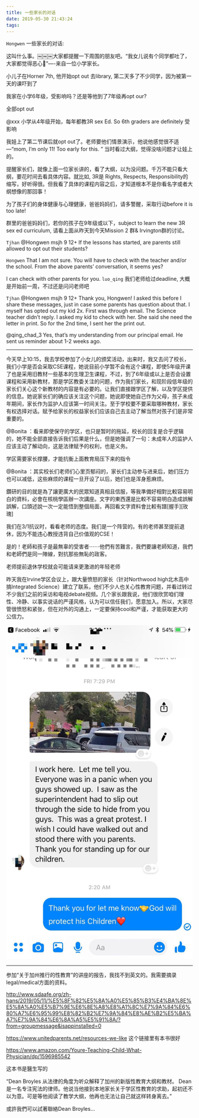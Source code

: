 ```yaml
---
title: 一些家长的对话
date: 2019-05-30 21:43:24
tags:
---
```

`Hongwen`
一些家长的对话:


这叫什么事。￼￼￼大家都提醒一下周围的朋友吧。“我女儿说有个同学都吐了，大家都觉得恶心🤢”—-来自一位小学家长。


小儿子在Horner 7th, 他开始opt out 去library, 第二天多了不少同学，因为被第一天的课吓到了


我家在小学6年级，受影响吗？还是等他到了7年级再opt our?

全部opt out


@xxx 小学从4年级开始，每年都教3R sex Ed. So 6th graders are definitely 受影响


我娃上了第二节课后就opt out了。老师要他们情景演示，他说他感觉很不适—“mom, I’m only 11! Too early for this. ” 
当时看过大纲，觉得没啥问题才让娃上的。

提醒家长们，就像上面一位家长讲的，看了大纲，以为没问题。千万不能只看大纲，要花时间去看具体内容。就比如, 3R是 Rights, Respects, Responsibility的缩写，好听得很。但我看了具体的课程内容之后，才知道根本不是你看名字或者大纲想像的那回事！

为了孩子们的身体健康与心理健康，爸爸妈妈们，请多警醒，采取行动before it is too late!

群里的爸爸妈妈们，若你的孩子在9年级或以下，subject to learn the new 3R sex ed curriculum, 请看上面从昨天到今天Mission 2 群& Irvington群的讨论。

`Tjhan`
@Hongwen msjh 9 12+ If the lessons has started, are parents still allowed to opt out their students?

`Hongwen`
That I am not sure. You will have to check with the teacher and/or the school. From the above parents’ conversation, it seems yes?

I can check with other parents for you.
`luo_qing`
我们老师给过deadline, 大概是开始前一周，不过还是问问老师吧

`Tjhan`
@Hongwen msjh 9 12+ Thank you, Hongwen! I asked this before I share these messages, just in case some parents has question about that. I myself has opted out my kid 2x. First was through email. The Science teacher didn’t reply. I asked my kid to check with her. She said she need the letter in print. So for the 2nd time, I sent her the print out.

@qing_chad_3 Yes, that’s my understanding from our principal email. He sent us reminder about 1-2 weeks ago.

---------------
今天早上10:15，我去学校参加了小女儿的颁奖活动，出来时，我又去问了校长，我们小学是否会采取CSE课程，她说目前小学暂不会有这个课程，即使5年级开课了也是采用旧教材一些基本的生理卫生课程，不过，到了6年级或以上是否会设置课程和采用新教材，那是学区教委关注的问题，作为我们家长，和现阶段低年级的家长们关心这个新教材的内容是有必要的。让我们直接跟学区了解，以及学区提供的信息。她说家长们的确应该关注这个问题，她说即使她自己作为父母，孩子未成年期间，家长作为监护人应该第一时间关注。至于学校要不要采取哪种教材，家长有权选择对话。赋予给家长的权益家长们应该自己去主动了解当然对孩子们是非常重要的。

@Bonita ：看来即使保守的学区，也只是暂时的拖延，校长的回复是合乎逻辑的，她不能全部直接告诉我们后果是什么，但是她强调了一句：未成年人的监护人应该主动了解动向，这是法律赋予的权利，也是义务。

学区需要家长撑腰，才能抗衡上面教育局压下来的指令

@Bonita ：其实校长们老师们心里页郁闷的，家长们主动参与进来后，她们压力也可以减低，这些麻烦的课程一旦开设了以后，她们也是浑身惹麻烦。

鑽研的目的就是為了讓更廣大的民眾知道真相且信服，等我準備好相對比較容易明白的資料，必會在核桃學區辦一次講座。文字的東西還是比較不容易明白造成誤解誤解，口頭述說一次一定能悟到整個局面，再回看文字資料會比較有譜[握手][玫瑰]

我们在3/1抗议时，看看老师的态度。我们是一个阵营的。有的老师甚至提前退休，因为不能违心教授违背自己价值观的CSE！

是的！老師和孩子是最無辜的受害者⋯⋯他們有苦難言，我們要讓老師知道，我們和老師們是同一陣線，對抗那些無恥的政客。

老师提前退休学校就会可能请来更激进的年轻老师


昨天我在Irvine学区会议上，跟大量愤怒的家长（针对Northwood high北木高中搞Integrated Science）建立了联系，他们不少人也关心性教育问题，并看过转过不少我们之前的采访和电视debate视频。几个家长跟我说，他们很欣赏咱们理性、冷静、以事实说话的严谨风格，认为可以信任我们，愿意加入。所以，大家尽管很愤怒和紧张，但在对外的沟通上，一定要保持cool和严谨，才能获取更大的公信力。

![](/resources/images/WechatIMG86.jpeg)


--------------
参加“关于加州推行的性教育”的讲座的报告，我找不到英文的。我需要摘录legal/medical方面的资料。

http://www.sdaafe.org/zh-hans/2019/05/11/%E5%8F%82%E5%8A%A0%E5%85%B3%E4%BA%8E%E5%8A%A0%E5%B7%9E%E6%8E%A8%E8%A1%8C%E7%9A%84%E6%80%A7%E6%95%99%E8%82%B2%E7%9A%84%E8%AE%B2%E5%BA%A7%E7%9A%84%E6%8A%A5%E5%91%8A/?from=groupmessage&isappinstalled=0

https://www.unitedparents.net/resources-we-like
这个链接里有本书很好

https://www.amazon.com/Youre-Teaching-Child-What-Physician/dp/1596985542

这本书是醫生写的

“Dean Broyles 从法律的角度为听众解释了加州的新版性教育大纲和教材。
Dean 是一名专注宪法的律师。他说当他接到本地家长关于学区性教育的求助，起初还不以为意。可是等他阅读了教学大纲，他再也无法让自己就这样转身离去。”

或許我們可以試著聯絡Dean Broyles...
